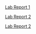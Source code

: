 

[Lab Report 1](lab-report-1-week-2.html) 

[Lab Report 2](lab-report-2-week-4.html) 

[Lab Report 2](lab-report-3-week-6.html) 

